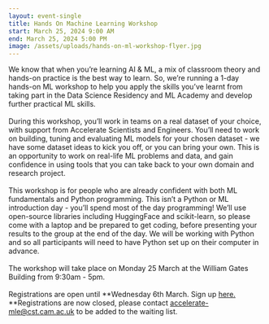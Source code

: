 ```yaml
---
layout: event-single
title: Hands On Machine Learning Workshop
start: March 25, 2024 9:00 AM
end: March 25, 2024 5:00 PM
image: /assets/uploads/hands-on-ml-workshop-flyer.jpg
---
```

We know that when you’re learning AI & ML, a mix of classroom theory and hands-on practice is the best way to learn. So, we’re running a 1-day hands-on ML workshop to help you apply the skills you’ve learnt from taking part in the Data Science Residency and ML Academy and develop further practical ML skills.\
\
During this workshop, you’ll work in teams on a real dataset of your choice, with support from Accelerate Scientists and Engineers. You’ll need to work on building, tuning and evaluating ML models for your chosen dataset - we have some dataset ideas to kick you off, or you can bring your own. This is an opportunity to work on real-life ML problems and data, and gain confidence in using tools that you can take back to your own domain and research project.\
\
This workshop is for people who are already confident with both ML fundamentals and Python programming. This isn’t a Python or ML introduction day - you’ll spend most of the day programming! We’ll use open-source libraries including HuggingFace and scikit-learn, so please come with a laptop and be prepared to get coding, before presenting your results to the group at the end of the day. We will be working with Python and so all participants will need to have Python set up on their computer in advance.\
\
The workshop will take place on Monday 25 March at the William Gates Building from 9:30am - 5pm. \
\
Registrations are open until **Wednesday 6th March. Sign up [here. ](https://forms.office.com/Pages/ResponsePage.aspx?id=RQSlSfq9eUut41R7TzmG6SaVOxbmBOdAg9GzbnrB5IRURFE4T08wNVIyQ1g0VENDSzc5VzAySFlJSS4u)**Registrations are now closed, please contact accelerate-mle@cst.cam.ac.uk to be added to the waiting list.